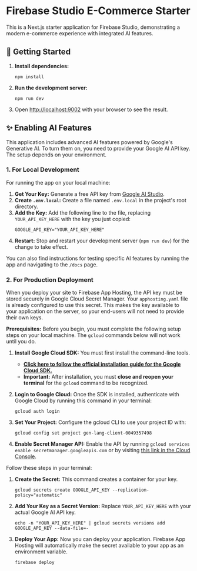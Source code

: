 
# Firebase Studio E-Commerce Starter

This is a Next.js starter application for Firebase Studio, demonstrating a modern e-commerce experience with integrated AI features.

## 🚀 Getting Started

1.  **Install dependencies:**
    ```
    npm install
    ```

2.  **Run the development server:**
    ```
    npm run dev
    ```

3.  Open [http://localhost:9002](http://localhost:9002) with your browser to see the result.

## ✨ Enabling AI Features

This application includes advanced AI features powered by Google's Generative AI. To turn them on, you need to provide your Google AI API key. The setup depends on your environment.

### 1. For Local Development

For running the app on your local machine:

1.  **Get Your Key:** Generate a free API key from [Google AI Studio](https://aistudio.google.com/app/apikey).
2.  **Create `.env.local`:** Create a file named `.env.local` in the project's root directory.
3.  **Add the Key:** Add the following line to the file, replacing `YOUR_API_KEY_HERE` with the key you just copied:
    ```env
    GOOGLE_API_KEY="YOUR_API_KEY_HERE"
    ```
4.  **Restart:** Stop and restart your development server (`npm run dev`) for the change to take effect.

You can also find instructions for testing specific AI features by running the app and navigating to the `/docs` page.

### 2. For Production Deployment

When you deploy your site to Firebase App Hosting, the API key must be stored securely in Google Cloud Secret Manager. Your `apphosting.yaml` file is already configured to use this secret. This makes the key available to your application on the server, so your end-users will not need to provide their own keys.

**Prerequisites:**
Before you begin, you must complete the following setup steps on your local machine. The `gcloud` commands below will not work until you do.

1.  **Install Google Cloud SDK:** You must first install the command-line tools.
    - [**Click here to follow the official installation guide for the Google Cloud SDK.**](https://cloud.google.com/sdk/docs/install)
    - **Important:** After installation, you must **close and reopen your terminal** for the `gcloud` command to be recognized.

2.  **Login to Google Cloud:** Once the SDK is installed, authenticate with Google Cloud by running this command in your terminal:
    ```
    gcloud auth login
    ```

3.  **Set Your Project:** Configure the gcloud CLI to use your project ID with:
    ```
    gcloud config set project gen-lang-client-0049357498
    ```
4.  **Enable Secret Manager API:** Enable the API by running `gcloud services enable secretmanager.googleapis.com` or by visiting [this link in the Cloud Console](https://console.cloud.google.com/apis/library/secretmanager.googleapis.com).

Follow these steps in your terminal:

1.  **Create the Secret:** This command creates a container for your key.
    ```
    gcloud secrets create GOOGLE_API_KEY --replication-policy="automatic"
    ```
2.  **Add Your Key as a Secret Version:** Replace `YOUR_API_KEY_HERE` with your actual Google AI API key.
    ```
    echo -n "YOUR_API_KEY_HERE" | gcloud secrets versions add GOOGLE_API_KEY --data-file=-
    ```
3.  **Deploy Your App:** Now you can deploy your application. Firebase App Hosting will automatically make the secret available to your app as an environment variable.
    ```
    firebase deploy
    ```
